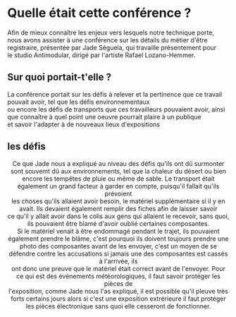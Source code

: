 <h1>Quelle était cette conférence ?</h1>
Afin de mieux connaître les enjeux vers lesquels notre technique porte, nous avons assister à une conférence sur les détails du métier d'être registraire, présentée par Jade Séguela, qui travaille présentement pour <br> le studio Antimodular, dirigé par l'artiste Rafael Lozano-Hemmer.
<br>
<h2>Sur quoi portait-t'elle ?</h2>
La conférence portait sur les défis à relever et la pertinence que ce travail pouvait avoir, tel que les défis environnementaux <br> ou encore les défis de transports
que ces travailleurs pouvaient avoir, ainsi que connaître à quel point une oeuvre pourrait plaire à un publique <br> et savoir l'adapter à de nouveaux lieux d'expositions

<h2>les défis</h2>
<p align=center>Ce que Jade nous a expliqué au niveau des défis qu'ils ont dû surmonter sont souvemt dû aux environnements, tel que la chaleur du désert ou bien <br>
encore les tempêtes de pluie ou même de sable. Le transport était également un grand facteur à garder en compte, puisqu'il fallait qu'ils prévoient <br>
les choses qu'ils allaient avoir besoin, le matériel supplémentaire si il y en avait. Ils devaient également remplir des fiches afin de laisser savoir <br>
ce qu'il y allait avoir dans le colis aux gens qui allaient le recevoir, sans quoi, ils pouvaient être blamé d'avoir oublié certaines composantes. <br>
Si le matériel venait à être endommagé pendant le trajet, ils pouvaient également prendre le blâme, c'est pourquoi ils doivent toujours prendre une <br>
photo des composantes avant de les envoyer, c'est un moyen de se défendre contre les accusations si jamais une des composantes est cassés à l'arrivée, ils <br>
ont donc une preuve que le matériel était correct avant de l'envoyer. Pour ce qui est des événements météorologiques, il faut savoir protéger les pièces de <br>
l'exposition, comme Jade nous l'as expliqué, il est possible qu'il pleuve très forts certains jours alors si c'est une exposition extrérieure il faut protéger <br>
les pièces électronique sans quoi elle cesseront de fonctionner.</p>
